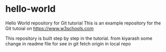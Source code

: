 # hello-world
Hello World repository for Git tutorial
This is an example repository for the Git tutoial on https://www.w3schools.com

This repository is built step by step in the tutorial.
from kiyarash
some change in readme file for see in git fetch origin in local repo

